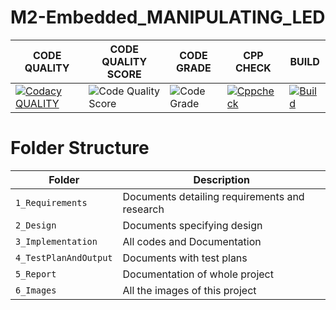 # M2-Embedded_MANIPULATING_LED
| CODE QUALITY                                                                                                                                                                                                	| CODE QUALITY SCORE                                                                                                                                                                                                           	| CODE GRADE                                                                                                                                                                                                         	| CPP CHECK                                                                                                                                                                                                                             	| BUILD                                                                                                                                                                                                            	|
|-------------------------------------------------------------------------------------------------------------------------------------------------------------------------------------------------------------------------------	|-------------------------------------------------------------------------------------------------------------------------------------------------------------------------------------------------------------------------------------------	|---------------------------------------------------------------------------------------------------------------------------------------------------------------------------------------------------------------	|-------------------------------------------------------------------------------------------------------------------------------------------------------------------------------------------------------------------------------------------	|------------------------------------------------------------------------------------------------------------------------------------------------------------------------------------------------------------------	|
|[![Codacy QUALITY](https://app.codacy.com/project/badge/Grade/2424d162e28e449f9a3b462a9ca30d69)](https://www.codacy.com/gh/IssacAugustine/M2-Embedded_MANIPULATING_LED/dashboard?utm_source=github.com&amp;utm_medium=referral&amp;utm_content=IssacAugustine/M2-Embedded_MANIPULATING_LED&amp;utm_campaign=Badge_Grade)|![Code Quality Score](https://api.codiga.io/project/30173/score/svg)|![Code Grade](https://api.codiga.io/project/30173/status/svg)|[![Cppcheck](https://github.com/IssacAugustine/M2-Embedded_MANIPULATING_LED/actions/workflows/cppcheck.yml/badge.svg)](https://github.com/IssacAugustine/M2-Embedded_MANIPULATING_LED/actions/workflows/cppcheck.yml)|[![Build](https://github.com/IssacAugustine/M2-Embedded_MANIPULATING_LED/actions/workflows/compile.yml/badge.svg)](https://github.com/IssacAugustine/M2-Embedded_MANIPULATING_LED/actions/workflows/compile.yml)

# Folder Structure
| Folder | Description |
|---|---|
| `1_Requirements` | Documents detailing requirements and research |
| `2_Design` | Documents specifying design |
| `3_Implementation` | All codes and Documentation |
| `4_TestPlanAndOutput` | Documents with test plans |
| `5_Report` | Documentation of whole project |
| `6_Images` | All the images of this project |
